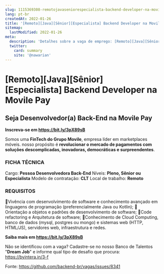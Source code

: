 ```yaml
---
slug: 1115369308-remotojavaseniorespecialista-backend-developer-na-movile-pay
lang: pt-br
createdAt: 2022-01-26
title: '[Remoto][Java][Sênior][Especialista] Backend Developer na Movile Pay - Vaga de Emprego'
sitemap:
  lastModified: 2022-01-26
meta:
  description: 'Detalhes sobre a vaga de emprego: [Remoto][Java][Sênior][Especialista] Backend Developer na Movile Pay'
  twitter:
    card: summary
    site: '@nawarian'
---
```


# [Remoto][Java][Sênior][Especialista] Backend Developer na Movile Pay

## **Seja Desenvolvedor(a) Back-End na Movile Pay**
**Inscreva-se em https://bit.ly/3pX89sB**

Somos uma **FinTech do Grupo Movile**, empresa líder em marketplaces móveis. nosso propósito é **revolucionar o mercado de pagamentos com soluções descomplicadas, inovadoras, democráticas e surpreendentes**.

### **FICHA TÉCNICA**
Cargo: **Pessoa Desenvolvedora Back-End**
Níveis: **Pleno, Sênior ou Especialista**
Modelo de contratação: **CLT**
Local de trabalho: **Remoto**

### **REQUISITOS**
📌Vivência com desenvolvimento de software e conhecimento avançado em linguagens de programação (preferencialmente Java ou Kotlin);
📌Orientação a objetos e padrões de desenvolvimento de software;
📌Code refactoring e Arquitetura de software;
📌Conhecimento de Cloud Computing, banco de dados (mysql, postgres ou mongo) e sistemas web (HTTP, HTML/JS), servidores web, infraestrutura e redes.

**Saiba mais em https://bit.ly/3pX89sB**

Não se identificou com a vaga?
Cadastre-se no nosso Banco de Talentos "**Dream Job**" e informe qual tipo de desafio que procura: https://byintera.in/3-f

Fonte: https://github.com/backend-br/vagas/issues/8341